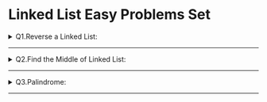 # Linked List Easy Problems Set



<details>
<summary>Q1.Reverse a Linked List:</summary>

__problem statement:__
````text
Given a Head Node reverse the Linked List

````

__Approach:__
- Maintain Two Pointer one for prev and another for navigation
- While moving towards end prev pointer will become head

__code:__
````java
public  static ListNode reverse(ListNode head){
    ListNode prev = null;
    var curr = head;
    while(curr !=null){
        var temp = curr.next;
        curr.next = prev;
        prev = curr;
        curr = temp;
    }

    head = prev;
    return head;
}
````

</details>

___

<details>
<summary>Q2.Find the Middle of Linked List:</summary>

__problem statement:__
```text
Given a Head Node return whether given Linked List is a Palindrome or not

```
__Approaches:__

- If Linked List length is **Odd** then only one node is middle node, otherwise two middle nodes

__1. Finding Length and Dividing (Double-Traversal):__

- Find the length of the linked list
- Diving by 2 to get the middle element 
- Navigate until (len-1)/2 why not len/2 ? For even len we want mid to point for the first middle, if we make (len-1)/2 it works for both use cases.
 
 
![find_middle_double_traversal.png](../images/find_middle_double_traversal.png)


__2.Two-Pointers: Fast & Slow Pointer Approach__
 
- The efficient approach is to traverse through the linked list using two-pointers i.e slow pointer and fast pointer. 
- Increment **slow_ptr** by 1 step and **fast_ptr** by 2 steps, As a result, the fast pointer will travel double than that of the slow pointer. 
- So When the fast pointer will reach to the end of the linked list, slow point would still be at the middle of the linked list.

![fast_slow_mid_1.png](../images/fast_slow_mid_1.png)


        - Initialize two pointers slow_ptr and fast_ptr and point both of them to the head node.
        - Until fast_ptr is NULL or the next of fast_ptr is NULL, move slow_ptr by one step and fast_ptr by two steps at the same time.
        - As we can see slow_ptr is pointing towards the middle of the Linked List. Hence return the slow_ptr.
__CODE:__


![fast_slow_mid_code.png](../images/fast_slow_mid_code.png)


</details>

___

<details>
<summary>Q3.Palindrome:</summary>

__problem statement:__
```text
Given a Head Node return whether given Linked List is a Palindrome or not

```

__Approaches:__

__1. Brute Force:__
- Create a deep copy
- Reverse copied Linked List
- Navigate both linked lists and verify whether all the nodes are same or not.
- TC: O(N) SC: O(N) to hold the deep copy LL

__2. Optimized:__

- Divide the LL into two parts
- Reverse the second part
- compare both the linked lists
- TC: O(N) SC: O(1) No extra space

````java
public static boolean isListPalindrome(ListNode head){
    //find the middle node
    var mid = findMid(head);
    //divide into 2 parts
    var h2 = mid.next;
    mid.next = null;
    //reverse part-2
    h2 = reverse(h2);
    //compare both the parts
    while(h2 != null && head.val == h2.val){
        head = head.next;
        h2 = h2.next;
    }

    return h2 == null;

}
````

</details>

___



